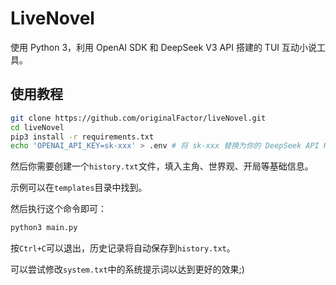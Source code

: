 # LiveNovel

使用 Python 3，利用 OpenAI SDK 和 DeepSeek V3 API 搭建的 TUI 互动小说工具。

## 使用教程

```sh
git clone https://github.com/originalFactor/liveNovel.git
cd liveNovel
pip3 install -r requirements.txt
echo 'OPENAI_API_KEY=sk-xxx' > .env # 将 sk-xxx 替换为你的 DeepSeek API Key
```

然后你需要创建一个`history.txt`文件，填入主角、世界观、开局等基础信息。

示例可以在`templates`目录中找到。

然后执行这个命令即可：
```sh
python3 main.py
```

按`Ctrl+C`可以退出，历史记录将自动保存到`history.txt`。

可以尝试修改`system.txt`中的系统提示词以达到更好的效果;)


